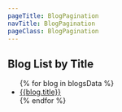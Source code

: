 ```yaml
---
pageTitle: BlogPagination
navTitle: BlogPagination
pageClass: BlogPagination
---
```


## Blog List by Title

<ul>
	{% for blog in blogsData %}
		<li><a href="/blog/{{blog.id | slug}}">{{blog.title}}</a></li>
	{% endfor %}
</ul>